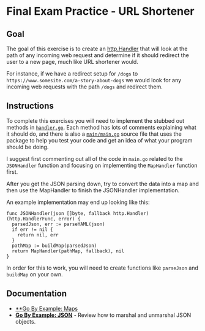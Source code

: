 # Final Exam Practice - URL Shortener

## Goal

The goal of this exercise is to create an [http.Handler](https://golang.org/pkg/net/http/#Handler) that will look at the path of any incoming web request and determine if it should redirect the user to a new page, much like URL shortener would.

For instance, if we have a redirect setup for `/dogs` to `https://www.somesite.com/a-story-about-dogs` we would look for any incoming web requests with the path `/dogs` and redirect them.

## Instructions

To complete this exercises you will need to implement the stubbed out methods in [`handler.go`](handler.go). Each method has lots of comments explaining what it should do, and there is also a [`main/main.go`](main/main.go) source file that uses the package to help you test your code and get an idea of what your program should be doing.

I suggest first commenting out all of the code in `main.go` related to the `JSONHandler` function and focusing on implementing the `MapHandler` function first.

After you get the JSON parsing down, try to convert the data into a map and then use the MapHandler to finish the JSONHandler implementation.

An example implementation may end up looking like this:

```golang
func JSONHandler(json []byte, fallback http.Handler) (http.HandlerFunc, error) {
  parsedJson, err := parseYAML(json)
  if err != nil {
    return nil, err
  }
  pathMap := buildMap(parsedJson)
  return MapHandler(pathMap, fallback), nil
}
```

In order for this to work, you will need to create functions like `parseJson` and `buildMap` on your own.

## Documentation

- [**Go By Example: Maps](https://gobyexample.com/maps)
- [**Go By Example: JSON**](https://gobyexample.com/json) - Review how to marshal and unmarshal JSON objects.
